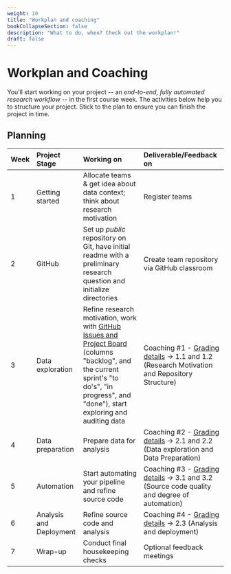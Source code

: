 ```yaml
---
weight: 10
title: "Workplan and coaching"
bookCollapseSection: false
description: "What to do, when? Check out the workplan!"
draft: false
---
```


# Workplan and Coaching

You’ll start working on your project -- an *end-to-end, fully automated research workflow* -- in the first course week. The activities below help you to structure your project. Stick to the plan to ensure you can finish the project in time.

## Planning

| Week | Project Stage | Working on | Deliverable/Feedback on |
|:---- | :---- | :---- | :---- |
| 1 | Getting started | Allocate teams & get idea about data context; think about research motivation | Register teams |
| 2 | GitHub | Set up *public* repository on Git, have initial readme with a preliminary research question and initialize directories | Create team repository via GitHub classroom |
| 3 | Data exploration | Refine research motivation, work with [GitHub Issues and Project Board](https://tilburgsciencehub.com/learn/scrum) (columns "backlog", and the current sprint's "to do's", "in progress", and "done"), start exploring and auditing data | Coaching #1 - [Grading details](grading#1-github-repository) &#8594; 1.1 and 1.2 (Research Motivation and Repository Structure)
| 4 | Data preparation | Prepare data for analysis | Coaching #2 - [Grading details](grading#2-data-preparation--analysis) &#8594; 2.1 and 2.2 (Data exploration and Data Preparation)
| 5 | Automation  | Start automating your pipeline and refine source code | Coaching #3 - [Grading details](grading#3-source-code-and-automation) &#8594; 3.1 and 3.2 (Source code quality and degree of automation)
| 6 | Analysis and Deployment | Refine source code and analysis | Coaching #4 - [Grading details](grading#23-analysis-and-deployment-15) &#8594; 2.3 (Analysis and deployment)
| 7 | Wrap-up | Conduct final housekeeping checks  | Optional feedback meetings
